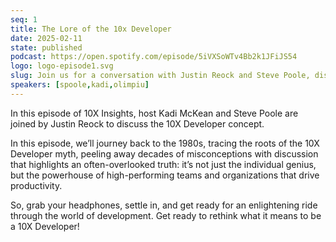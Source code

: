 ```yaml
---
seq: 1
title: The Lore of the 10x Developer
date: 2025-02-11
state: published
podcast: https://open.spotify.com/episode/5iVXSoWTv4Bb2k1JFiJS54
logo: logo-episode1.svg
slug: Join us for a conversation with Justin Reock and Steve Poole, discussing just what a 10x developer is, and how to become one.
speakers: [spoole,kadi,olimpiu]
---
```

In this episode of 10X Insights, host Kadi McKean and Steve Poole are joined by Justin Reock to discuss the 10X Developer concept.

In this episode, we’ll journey back to the 1980s, tracing the roots of the 10X Developer myth, peeling away decades of misconceptions with discussion that highlights an often-overlooked truth: it’s not just the individual genius, but the powerhouse of high-performing teams and organizations that drive productivity.

So, grab your headphones, settle in, and get ready for an enlightening ride through the world of development. Get ready to rethink what it means to be a 10X Developer!